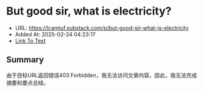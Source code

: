 # But good sir, what is electricity?
- URL: https://lcamtuf.substack.com/p/but-good-sir-what-is-electricity
- Added At: 2025-02-24 04:23:17
- [Link To Text](2025-02-24-but-good-sir,-what-is-electricity_raw.md)

## Summary
由于目标URL返回错误403 Forbidden，我无法访问文章内容。因此，我无法完成摘要和要点总结。
